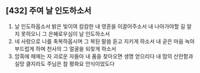 ## [432] 주여 날 인도하소서

1) 날 인도하옵소서 밝은 빛이여 캄캄한 내 영혼을 이끌어주소서 내 나아가야할 길 알지 못하오니 그 은혜로우심이 날 인도하소서
2) 네 사랑으로 나를 축복하옵시며 그 복된 말씀 듣고 지키게 하소서 내 굳은 마음 녹아 부드럽게 하며 천사의 그 얼굴을 되찾게 하소서
3) 암흑에 헤매는 자 괴로운 자들아 내 품을 찾아오면 생명 얻으리다 내 맘의 산란함과 실망 클지라도 주님은 참 평화요 안식이었도다
